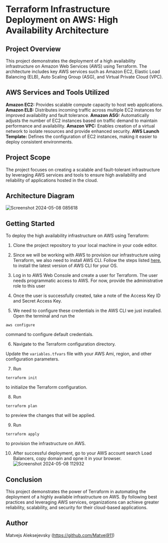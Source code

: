 # Terraform Infrastructure Deployment on AWS: High Availability Architecture

## Project Overview

This project demonstrates the deployment of a high availability infrastructure on Amazon Web Services (AWS) using Terraform. The architecture includes key AWS services such as Amazon EC2, Elastic Load Balancing (ELB), Auto Scaling Group (ASG), and Virtual Private Cloud (VPC).

## AWS Services and Tools Utilized

**Amazon EC2:** Provides scalable compute capacity to host web applications.
**Amazon ELB:** Distributes incoming traffic across multiple EC2 instances for improved availability and fault tolerance.
**Amazon ASG:** Automatically adjusts the number of EC2 instances based on traffic demand to maintain performance and availability.
**Amazon VPC:** Enables creation of a virtual network to isolate resources and provide enhanced security.
**AWS Launch Template:** Defines the configuration of EC2 instances, making it easier to deploy consistent environments.

## Project Scope

The project focuses on creating a scalable and fault-tolerant infrastructure by leveraging AWS services and tools to ensure high availability and reliability of applications hosted in the cloud.

## Architecture Diagram

![Screenshot 2024-05-08 085618](https://github.com/Matvej911/Aleksejevs_Matvejs_CloudProgramming/assets/72816648/77057af0-7802-48f0-9160-cfcdf438e4c1)

## Getting Started

To deploy the high availability infrastructure on AWS using Terraform:

1. Clone the project repository to your local machine in your code editor.

2. Since we will be working with AWS to provision our infrastructure using Terraform, we also need to install AWS CLI.
   Follow the steps listed [here](https://docs.aws.amazon.com/cli/latest/userguide/getting-started-install.html), to install the latest version of AWS CLI for your OS.

3. Log in to AWS Web Console and create a user for Terraform. The user needs programmatic access to AWS. For now, provide the administrative role to this user

4. Once the user is successfully created, take a note of the Access Key ID and Secret Access Key.

5. We need to configure these credentials in the AWS CLI we just installed. Open the terminal and run the

```
aws configure
```

command to configure default credentials.

6. Navigate to the Terraform configuration directory.

Update the `variables.tfvars` file with your AWS Ami, region, and other configuration parameters.

7. Run

```
terraform init
```

to initialize the Terraform configuration.

8. Run

```
terraform plan
```

to preview the changes that will be applied.

9. Run

```
terraform apply
```

to provision the infrastructure on AWS.

10. After successful deployment, go to your AWS account search Load Balancers, copy domain and opne it in your browser.
![Screenshot 2024-05-08 112932](https://github.com/Matvej911/Aleksejevs_Matvejs_CloudProgramming/assets/72816648/8c1562e4-4b38-4311-9b57-ba2ceb1f7559)

## Conclusion

This project demonstrates the power of Terraform in automating the deployment of a highly available infrastructure on AWS. By following best practices and leveraging AWS services, organizations can achieve greater reliability, scalability, and security for their cloud-based applications.

## Author

Matvejs Aleksejevsky (https://github.com/Matvej911)
